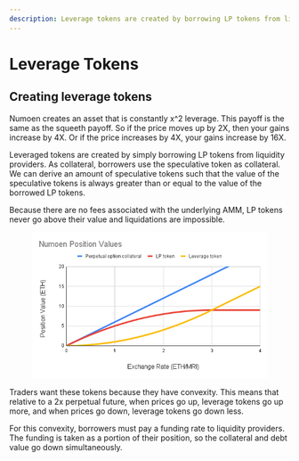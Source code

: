 ```yaml
---
description: Leverage tokens are created by borrowing LP tokens from liquidity providers.
---
```


# Leverage Tokens

## Creating leverage tokens

Numoen creates an asset that is constantly x^2 leverage. This payoff is the same as the squeeth payoff. So if the price moves up by 2X, then your gains increase by 4X. Or if the price increases by 4X, your gains increase by 16X.

Leveraged tokens are created by simply borrowing LP tokens from liquidity providers. As collateral, borrowers use the speculative token as collateral. We can derive an amount of speculative tokens such that the value of the speculative tokens is always greater than or equal to the value of the borrowed LP tokens.

Because there are no fees associated with the underlying AMM, LP tokens never go above their value and liquidations are impossible.

<figure><img src="../.gitbook/assets/Numoen Position Values (1).png" alt=""><figcaption></figcaption></figure>

Traders want these tokens because they have convexity. This means that relative to a 2x perpetual future, when prices go up, leverage tokens go up more, and when prices go down, leverage tokens go down less.

For this convexity, borrowers must pay a funding rate to liquidity providers. The funding is taken as a portion of their position, so the collateral and debt value go down simultaneously.
